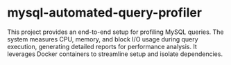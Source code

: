 # mysql-automated-query-profiler
This project provides an end-to-end setup for profiling MySQL queries. The system measures CPU, memory, and block I/O usage during query execution, generating detailed reports for performance analysis. It leverages Docker containers to streamline setup and isolate dependencies.

